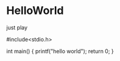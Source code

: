 # HelloWorld
just play

#include<stdio.h>  

int main()
{
    printf("hello world");
    return 0;
}
